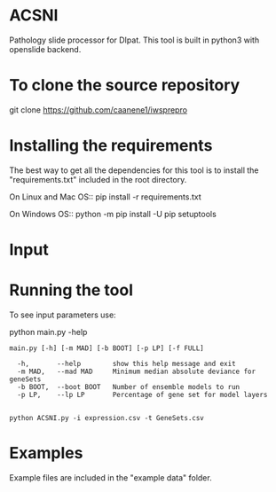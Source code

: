 # ACSNI
Pathology slide processor for DIpat.
This tool is built in python3 with openslide backend.

# To clone the source repository 
git clone https://github.com/caanene1/iwsprepro

# Installing the requirements 
The best way to get all the dependencies for this tool is to install the "requirements.txt" included in the root directory.

On  Linux and Mac OS::
pip install -r requirements.txt

On Windows OS::
python -m pip install -U pip setuptools

# Input



# Running the tool
To see input parameters use:

python main.py -help

```main.py [-h] [-m MAD] [-b BOOT] [-p LP] [-f FULL]```

```optional arguments:
  -h,       --help        show this help message and exit
  -m MAD,   --mad MAD     Minimum median absolute deviance for geneSets
  -b BOOT,  --boot BOOT   Number of ensemble models to run
  -p LP,    --lp LP       Percentage of gene set for model layers


```

```python ACSNI.py -i expression.csv -t GeneSets.csv```

# Examples 
Example files are included in the "example data" folder.
